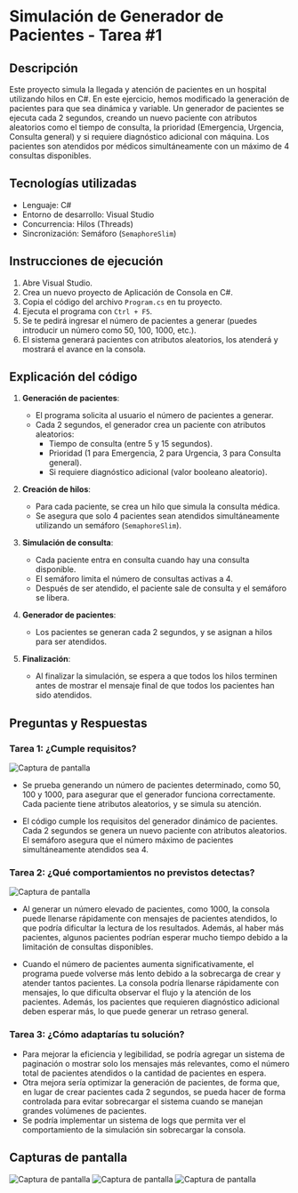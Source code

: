 # Simulación de Generador de Pacientes - Tarea #1

## Descripción
Este proyecto simula la llegada y atención de pacientes en un hospital utilizando hilos en C#. En este ejercicio, hemos modificado la generación de pacientes para que sea dinámica y variable. Un generador de pacientes se ejecuta cada 2 segundos, creando un nuevo paciente con atributos aleatorios como el tiempo de consulta, la prioridad (Emergencia, Urgencia, Consulta general) y si requiere diagnóstico adicional con máquina. Los pacientes son atendidos por médicos simultáneamente con un máximo de 4 consultas disponibles.

## Tecnologías utilizadas
- Lenguaje: C#
- Entorno de desarrollo: Visual Studio
- Concurrencia: Hilos (Threads)
- Sincronización: Semáforo (`SemaphoreSlim`)

## Instrucciones de ejecución
1. Abre Visual Studio.
2. Crea un nuevo proyecto de Aplicación de Consola en C#.
3. Copia el código del archivo `Program.cs` en tu proyecto.
4. Ejecuta el programa con `Ctrl + F5`.
5. Se te pedirá ingresar el número de pacientes a generar (puedes introducir un número como 50, 100, 1000, etc.).
6. El sistema generará pacientes con atributos aleatorios, los atenderá y mostrará el avance en la consola.

## Explicación del código
1. **Generación de pacientes**:
   - El programa solicita al usuario el número de pacientes a generar.
   - Cada 2 segundos, el generador crea un paciente con atributos aleatorios:
     - Tiempo de consulta (entre 5 y 15 segundos).
     - Prioridad (1 para Emergencia, 2 para Urgencia, 3 para Consulta general).
     - Si requiere diagnóstico adicional (valor booleano aleatorio).

2. **Creación de hilos**:
   - Para cada paciente, se crea un hilo que simula la consulta médica.
   - Se asegura que solo 4 pacientes sean atendidos simultáneamente utilizando un semáforo (`SemaphoreSlim`).

3. **Simulación de consulta**:
   - Cada paciente entra en consulta cuando hay una consulta disponible.
   - El semáforo limita el número de consultas activas a 4.
   - Después de ser atendido, el paciente sale de consulta y el semáforo se libera.

4. **Generador de pacientes**:
   - Los pacientes se generan cada 2 segundos, y se asignan a hilos para ser atendidos.

5. **Finalización**:
   - Al finalizar la simulación, se espera a que todos los hilos terminen antes de mostrar el mensaje final de que todos los pacientes han sido atendidos.

## Preguntas y Respuestas

### Tarea 1: ¿Cumple requisitos?
![Captura de pantalla](IMG/img.png)
- Se prueba generando un número de pacientes determinado, como 50, 100 y 1000, para asegurar que el generador funciona correctamente. Cada paciente tiene atributos aleatorios, y se simula su atención.

- El código cumple los requisitos del generador dinámico de pacientes. Cada 2 segundos se genera un nuevo paciente con atributos aleatorios. El semáforo asegura que el número máximo de pacientes simultáneamente atendidos sea 4.

### Tarea 2: ¿Qué comportamientos no previstos detectas?
![Captura de pantalla](IMG/img2.png)
- Al generar un número elevado de pacientes, como 1000, la consola puede llenarse rápidamente con mensajes de pacientes atendidos, lo que podría dificultar la lectura de los resultados. Además, al haber más pacientes, algunos pacientes podrían esperar mucho tiempo debido a la limitación de consultas disponibles.

- Cuando el número de pacientes aumenta significativamente, el programa puede volverse más lento debido a la sobrecarga de crear y atender tantos pacientes. La consola podría llenarse rápidamente con mensajes, lo que dificulta observar el flujo y la atención de los pacientes. Además, los pacientes que requieren diagnóstico adicional deben esperar más, lo que puede generar un retraso general.

### Tarea 3: ¿Cómo adaptarías tu solución?
- Para mejorar la eficiencia y legibilidad, se podría agregar un sistema de paginación o mostrar solo los mensajes más relevantes, como el número total de pacientes atendidos o la cantidad de pacientes en espera. 
- Otra mejora sería optimizar la generación de pacientes, de forma que, en lugar de crear pacientes cada 2 segundos, se pueda hacer de forma controlada para evitar sobrecargar el sistema cuando se manejan grandes volúmenes de pacientes.
- Se podría implementar un sistema de logs que permita ver el comportamiento de la simulación sin sobrecargar la consola.

## Capturas de pantalla
![Captura de pantalla](IMG/img1.png)
![Captura de pantalla](IMG/img2.png)
![Captura de pantalla](IMG/img3.png)

